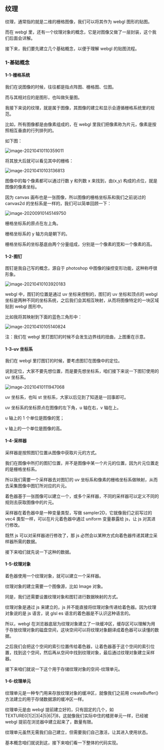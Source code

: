 ## 纹理

纹理，通常指的就是二维的栅格图像，我们可以将其作为 webgl 图形的贴图。

而在 webgl 里，还有一个纹理对象的概念，它是对图像又做了一层封装，这个我们后面会详解。

接下来，我们要先建立几个基础概念，以便于理解 webgl 的贴图流程。

### 1-基础概念

#### 1-1-栅格系统

我们在说图像的时候，往往都是指点阵图、栅格图、位图。

而与其相对应的是图形，也叫做矢量图。

我接下来说的纹理，就是属于图像，其图像的建立和显示会遵循栅格系统里的规范。

比如，所有图像都是由像素组成的，在 webgl 里我们把像素称为片元，像素是按照相互垂直的行列排列的。

如下图：

![image-20210410110359011](./imgs/7-texture-1.png)

将其放大后就可以看见其中的栅格：

![image-20210410103136813](./imgs/7-texture-2.png)

图像中的每个像素都可以通过行数 y 和列数 x 来找到，由(x,y) 构成的点位，就是图像的像素坐标。

因为 canvas 画布也是一张图像，所以图像的栅格坐标系和我们之前说过的 canvas2d 的坐标系是一样的，我们可以简单回顾一下：

![image-20200910145149750](./imgs/7-texture-3.png)

栅格坐标系的原点在左上角。

栅格坐标系的 y 轴方向是朝下的。

栅格坐标系的坐标基底由两个分量组成，分别是一个像素的宽和一个像素的高。

#### 1-2-图钉

图钉是我自己写的概念，源自于 photoshop 中图像的操控变形功能，这种称呼很形象。

![image-20210410103920183](./imgs/7-texture-4.png)

webgl 中，图钉的位置是通过 uv 坐标来控制的，图钉的 uv 坐标和顶点的 webgl 坐标是两种不同的坐标系统，之后我们会其相互映射，从而将图像特定的一块区域贴到 webgl 图形中。

比如我将其映射到下面的蓝色三角形中：

![image-20210410105140824](./imgs/7-texture-5.png)

注：我们在 webgl 里打图钉的时候不会发生边界线的扭曲，上图重在示意。

#### 1-3-uv 坐标系

我们在 webgl 里打图钉的时候，要考虑图钉在图像中的定位。

说到定位，大家不要先想位置，而是要先想坐标系，咱们接下来说一下图钉使用的 uv 坐标系。

![image-20210410111947068](./imgs/7-texture-6.png)

uv 坐标系，也叫 st 坐标系，大家以后见到了知道是一回事即可。

uv 坐标系的坐标原点在图像的左下角，u 轴在右，v 轴在上。

u 轴上的 1 个单位是图像的宽；

v 轴上的一个单位是图像的高。

#### 1-4-采样器

采样器是按照图钉位置从图像中获取片元的方式。

我们在图像中所打的图钉位置，并不是图像中某一个片元的位置，因为片元位置走的是栅格坐标系。

所以我们需要一个采样器去对图钉的 uv 坐标系和像素的栅格坐标系做映射，从而去采集图像中图钉所对应的片元。

着色器基于一张图像可以建立一个，或多个采样器，不同的采样器可以定义不同的规则去获取图像中的片元。

采样器在着色器中是一种变量类型，写做 sampler2D，它就像我们之前写过的 vec4 类型一样，可以在片元着色器中通过 uniform 变量暴露给 js，让 js 对其进行修改。

既然 js 可以对采样器进行修改了，那 js 必然会以某种方式向着色器传递其建立采样器所需的数据。

接下来咱们就先说一下这种的数据。

#### 1-5-纹理对象

着色器使用一个纹理对象，就可以建立一个采样器。

纹理对象的建立需要一个图像源，比如 Image 对象。

同是，我们还需要设置纹理对象和图钉进行数据映射的方式。

纹理对象是通过 js 来建立的，js 并不能直接将纹理对象传递给着色器。因为纹理对象说的是 js 语言，说 glsl es 语言的着色器是不认识这种语言的。

所以，webgl 在浏览器底层为纹理对象建立了一块缓冲区，缓存区可以理解为用于存放纹理对象的磁盘空间，这块空间可以将纹理对象翻译成着色器可以读懂的数据。

之后我们会把这个空间的索引位置传给着色器，让着色器基于这个空间的索引位置，找到这个空间，然后再从空间中找到纹理对象，最后通过纹理对象建立采样器。

接下来咱们就说一下这个用于存储纹理对象的空间-纹理单元。

#### 1-6-纹理单元

纹理单元是一种专门用来存放纹理对象的缓冲区，就像我们之前用 createBuffer()方法建立的用于存储数据源的缓冲区一样。

纹理单元是由 webgl 提前建立好的，只有固定的几个，如 TEXTURE0|1|2|3|4|5|6|7|8，这就像我们实际中住的楼房单元一样，已经被 webgl 提前在浏览器中建立起来了，数量有限。

纹理单元虽然无需我们自己建立，但需要我们自己激活，让其进入使用状态。

基本概念咱们就说到这，接下来咱们看一下整体的代码实现。
